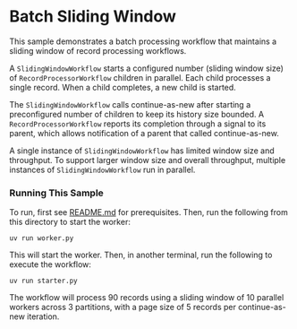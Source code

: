 # Batch Sliding Window

This sample demonstrates a batch processing workflow that maintains a sliding window of record processing workflows.

A `SlidingWindowWorkflow` starts a configured number (sliding window size) of `RecordProcessorWorkflow` children in parallel. Each child processes a single record. When a child completes, a new child is started.

The `SlidingWindowWorkflow` calls continue-as-new after starting a preconfigured number of children to keep its history size bounded. A `RecordProcessorWorkflow` reports its completion through a signal to its parent, which allows notification of a parent that called continue-as-new.

A single instance of `SlidingWindowWorkflow` has limited window size and throughput. To support larger window size and overall throughput, multiple instances of `SlidingWindowWorkflow` run in parallel.

### Running This Sample

To run, first see [README.md](../README.md) for prerequisites. Then, run the following from this directory to start the worker:

    uv run worker.py

This will start the worker. Then, in another terminal, run the following to execute the workflow:

    uv run starter.py

The workflow will process 90 records using a sliding window of 10 parallel workers across 3 partitions, with a page size of 5 records per continue-as-new iteration. 